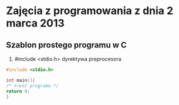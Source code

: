 # Zajęcia z programowania z dnia 2 marca 2013


## Szablon prostego programu w C

1. #include <stdio.h> dyrektywa preprocesora



```c
#include <stdio.h>

int main(){
/* treść programu */
return 0;
}
```
